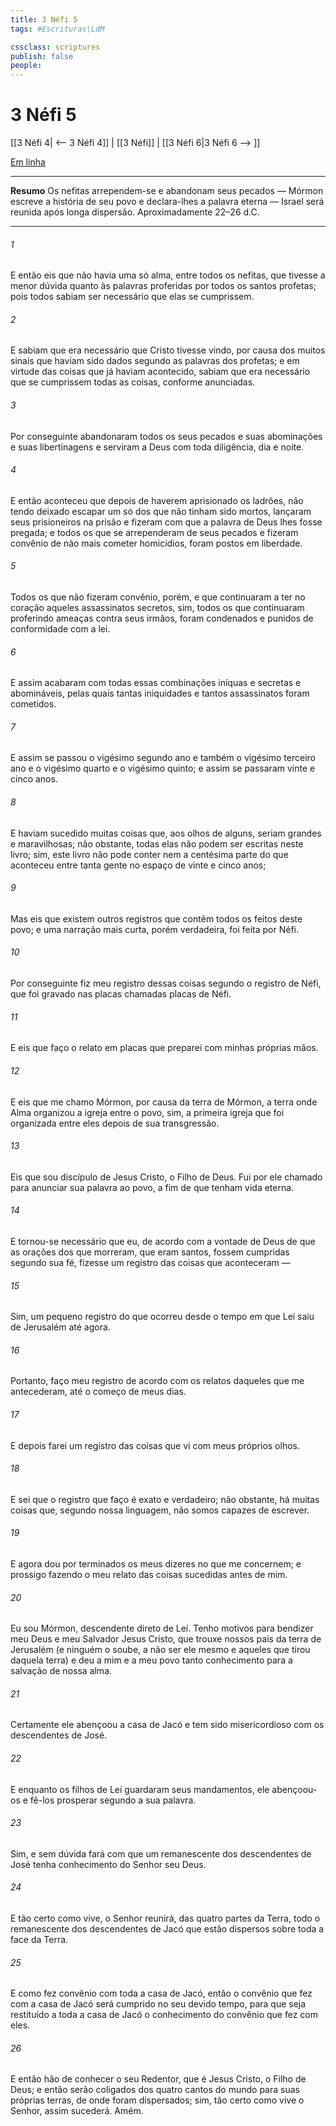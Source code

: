 ```yaml
---
title: 3 Néfi 5
tags: #Escrituras\LdM

cssclass: scriptures
publish: false
people:
---
```


# 3 Néfi 5
[[3 Néfi 4| <-- 3 Néfi 4]] | [[3 Néfi]] | [[3 Néfi 6|3 Néfi 6 --> ]]

[Em linha](https://churchofjesuschrist.org/study/scriptures/bofm/3-ne/5?lang=por)

---
__Resumo__
Os nefitas arrependem-se e abandonam seus pecados — Mórmon escreve a história de seu povo e declara-lhes a palavra eterna — Israel será reunida após longa dispersão. Aproximadamente 22–26 d.C.

---
###### 1 
E então eis que não havia uma só alma, entre todos os nefitas, que tivesse a menor dúvida quanto às palavras proferidas por todos os santos profetas; pois todos sabiam ser necessário que elas se cumprissem.

###### 2 
E sabiam que era necessário que Cristo tivesse vindo, por causa dos muitos sinais que haviam sido dados segundo as palavras dos profetas; e em virtude das coisas que já haviam acontecido, sabiam que era necessário que se cumprissem todas as coisas, conforme anunciadas.

###### 3 
Por conseguinte abandonaram todos os seus pecados e suas abominações e suas libertinagens e serviram a Deus com toda diligência, dia e noite.

###### 4 
E então aconteceu que depois de haverem aprisionado os ladrões, não tendo deixado escapar um só dos que não tinham sido mortos, lançaram seus prisioneiros na prisão e fizeram com que a palavra de Deus lhes fosse pregada; e todos os que se arrependeram de seus pecados e fizeram convênio de não mais cometer homicídios, foram postos em liberdade.

###### 5 
Todos os que não fizeram convênio, porém, e que continuaram a ter no coração aqueles assassinatos secretos, sim, todos os que continuaram proferindo ameaças contra seus irmãos, foram condenados e punidos de conformidade com a lei.

###### 6 
E assim acabaram com todas essas combinações iníquas e secretas e abomináveis, pelas quais tantas iniquidades e tantos assassinatos foram cometidos.

###### 7 
E assim se passou o vigésimo segundo ano e também o vigésimo terceiro ano e o vigésimo quarto e o vigésimo quinto; e assim se passaram vinte e cinco anos.

###### 8 
E haviam sucedido muitas coisas que, aos olhos de alguns, seriam grandes e maravilhosas; não obstante, todas elas não podem ser escritas neste livro; sim, este livro não pode conter nem a centésima parte do que aconteceu entre tanta gente no espaço de vinte e cinco anos;

###### 9 
Mas eis que existem outros registros que contêm todos os feitos deste povo; e uma narração mais curta, porém verdadeira, foi feita por Néfi.

###### 10 
Por conseguinte fiz meu registro dessas coisas segundo o registro de Néfi, que foi gravado nas placas chamadas placas de Néfi.

###### 11 
E eis que faço o relato em placas que preparei com minhas próprias mãos.

###### 12 
E eis que me chamo Mórmon, por causa da terra de Mórmon, a terra onde Alma organizou a igreja entre o povo, sim, a primeira igreja que foi organizada entre eles depois de sua transgressão.

###### 13 
Eis que sou discípulo de Jesus Cristo, o Filho de Deus. Fui por ele chamado para anunciar sua palavra ao povo, a fim de que tenham vida eterna.

###### 14 
E tornou-se necessário que eu, de acordo com a vontade de Deus de que as orações dos que morreram, que eram santos, fossem cumpridas segundo sua fé, fizesse um registro das coisas que aconteceram —

###### 15 
Sim, um pequeno registro do que ocorreu desde o tempo em que Leí saiu de Jerusalém até agora.

###### 16 
Portanto, faço meu registro de acordo com os relatos daqueles que me antecederam, até o começo de meus dias.

###### 17 
E depois farei um registro das coisas que vi com meus próprios olhos.

###### 18 
E sei que o registro que faço é exato e verdadeiro; não obstante, há muitas coisas que, segundo nossa linguagem, não somos capazes de escrever.

###### 19 
E agora dou por terminados os meus dizeres no que me concernem; e prossigo fazendo o meu relato das coisas sucedidas antes de mim.

###### 20 
Eu sou Mórmon, descendente direto de Leí. Tenho motivos para bendizer meu Deus e meu Salvador Jesus Cristo, que trouxe nossos pais da terra de Jerusalém (e ninguém o soube, a não ser ele mesmo e aqueles que tirou daquela terra) e deu a mim e a meu povo tanto conhecimento para a salvação de nossa alma.

###### 21 
Certamente ele abençoou a casa de Jacó e tem sido misericordioso com os descendentes de José.

###### 22 
E enquanto os filhos de Leí guardaram seus mandamentos, ele abençoou-os e fê-los prosperar segundo a sua palavra.

###### 23 
Sim, e sem dúvida fará com que um remanescente dos descendentes de José tenha conhecimento do Senhor seu Deus.

###### 24 
E tão certo como vive, o Senhor reunirá, das quatro partes da Terra, todo o remanescente dos descendentes de Jacó que estão dispersos sobre toda a face da Terra.

###### 25 
E como fez convênio com toda a casa de Jacó, então o convênio que fez com a casa de Jacó será cumprido no seu devido tempo, para que seja restituído a toda a casa de Jacó o conhecimento do convênio que fez com eles.

###### 26 
E então hão de conhecer o seu Redentor, que é Jesus Cristo, o Filho de Deus; e então serão coligados dos quatro cantos do mundo para suas próprias terras, de onde foram dispersados; sim, tão certo como vive o Senhor, assim sucederá. Amém.

